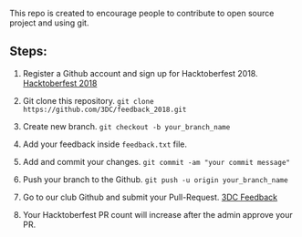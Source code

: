 This repo is created to encourage people to contribute to open source project and using git.

## Steps:
1.  Register a Github account and sign up for Hacktoberfest 2018.
    [Hacktoberfest 2018](https://hacktoberfest.digitalocean.com)

2.  Git clone this repository.
    `git clone https://github.com/3DC/feedback_2018.git`

3.  Create new branch.
    `git checkout -b your_branch_name`

4.  Add your feedback inside `feedback.txt` file.

5.  Add and commit your changes.
    `git commit -am "your commit message"`

6.  Push your branch to the Github.
    `git push -u origin your_branch_name`

7.  Go to our club Github and submit your Pull-Request.
    [3DC Feedback](https://github.com/3DC/feedback_2018)

8.  Your Hacktoberfest PR count will increase after the admin approve your PR. 
